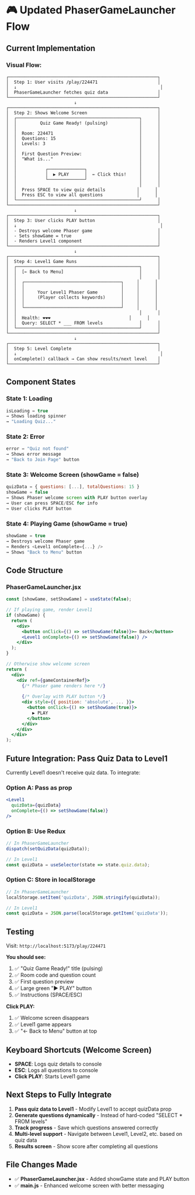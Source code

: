 # 🎮 Updated PhaserGameLauncher Flow

## Current Implementation

### Visual Flow:
```
┌─────────────────────────────────────────────────────────┐
│  Step 1: User visits /play/224471                       │
│  ↓                                                       │
│  PhaserGameLauncher fetches quiz data                   │
└─────────────────────────────────────────────────────────┘
                          ↓
┌─────────────────────────────────────────────────────────┐
│  Step 2: Shows Welcome Screen                           │
│  ┌───────────────────────────────────────────────┐      │
│  │         Quiz Game Ready! (pulsing)            │      │
│  │                                               │      │
│  │  Room: 224471                                 │      │
│  │  Questions: 15                                │      │
│  │  Levels: 3                                    │      │
│  │                                               │      │
│  │  First Question Preview:                      │      │
│  │  "What is..."                                 │      │
│  │                                               │      │
│  │           ┌──────────────┐                    │      │
│  │           │  ▶ PLAY      │  ← Click this!     │      │
│  │           └──────────────┘                    │      │
│  │                                               │      │
│  │  Press SPACE to view quiz details            │      │
│  │  Press ESC to view all questions             │      │
│  └───────────────────────────────────────────────┘      │
└─────────────────────────────────────────────────────────┘
                          ↓
┌─────────────────────────────────────────────────────────┐
│  Step 3: User clicks PLAY button                        │
│  ↓                                                       │
│  - Destroys welcome Phaser game                         │
│  - Sets showGame = true                                 │
│  - Renders Level1 component                             │
└─────────────────────────────────────────────────────────┘
                          ↓
┌─────────────────────────────────────────────────────────┐
│  Step 4: Level1 Game Runs                               │
│  ┌───────────────────────────────────────────────┐      │
│  │  [← Back to Menu]                             │      │
│  │                                               │      │
│  │  ┌─────────────────────────────────────┐     │      │
│  │  │                                     │     │      │
│  │  │     Your Level1 Phaser Game         │     │      │
│  │  │     (Player collects keywords)      │     │      │
│  │  │                                     │     │      │
│  │  └─────────────────────────────────────┘     │      │
│  │                                               │      │
│  │  Health: ❤️❤️❤️                              │      │
│  │  Query: SELECT * ___ FROM levels              │      │
│  └───────────────────────────────────────────────┘      │
└─────────────────────────────────────────────────────────┘
                          ↓
┌─────────────────────────────────────────────────────────┐
│  Step 5: Level Complete                                 │
│  ↓                                                       │
│  onComplete() callback → Can show results/next level    │
└─────────────────────────────────────────────────────────┘
```

## Component States

### State 1: Loading
```jsx
isLoading = true
→ Shows loading spinner
→ "Loading Quiz..."
```

### State 2: Error
```jsx
error = "Quiz not found"
→ Shows error message
→ "Back to Join Page" button
```

### State 3: Welcome Screen (showGame = false)
```jsx
quizData = { questions: [...], totalQuestions: 15 }
showGame = false
→ Shows Phaser welcome screen with PLAY button overlay
→ User can press SPACE/ESC for info
→ User clicks PLAY button
```

### State 4: Playing Game (showGame = true)
```jsx
showGame = true
→ Destroys welcome Phaser game
→ Renders <Level1 onComplete={...} />
→ Shows "Back to Menu" button
```

## Code Structure

### PhaserGameLauncher.jsx
```jsx
const [showGame, setShowGame] = useState(false);

// If playing game, render Level1
if (showGame) {
  return (
    <div>
      <button onClick={() => setShowGame(false)}>← Back</button>
      <Level1 onComplete={() => setShowGame(false)} />
    </div>
  );
}

// Otherwise show welcome screen
return (
  <div>
    <div ref={gameContainerRef}>
      {/* Phaser game renders here */}
      
      {/* Overlay with PLAY button */}
      <div style={{ position: 'absolute', ... }}>
        <button onClick={() => setShowGame(true)}>
          ▶ PLAY
        </button>
      </div>
    </div>
  </div>
);
```

## Future Integration: Pass Quiz Data to Level1

Currently Level1 doesn't receive quiz data. To integrate:

### Option A: Pass as prop
```jsx
<Level1 
  quizData={quizData}
  onComplete={() => setShowGame(false)} 
/>
```

### Option B: Use Redux
```jsx
// In PhaserGameLauncher
dispatch(setQuizData(quizData));

// In Level1
const quizData = useSelector(state => state.quiz.data);
```

### Option C: Store in localStorage
```jsx
// In PhaserGameLauncher
localStorage.setItem('quizData', JSON.stringify(quizData));

// In Level1
const quizData = JSON.parse(localStorage.getItem('quizData'));
```

## Testing

Visit: `http://localhost:5173/play/224471`

**You should see:**
1. ✅ "Quiz Game Ready!" title (pulsing)
2. ✅ Room code and question count
3. ✅ First question preview
4. ✅ Large green "▶ PLAY" button
5. ✅ Instructions (SPACE/ESC)

**Click PLAY:**
1. ✅ Welcome screen disappears
2. ✅ Level1 game appears
3. ✅ "← Back to Menu" button at top

## Keyboard Shortcuts (Welcome Screen)

- **SPACE**: Logs quiz details to console
- **ESC**: Logs all questions to console
- **Click PLAY**: Starts Level1 game

## Next Steps to Fully Integrate

1. **Pass quiz data to Level1** - Modify Level1 to accept quizData prop
2. **Generate questions dynamically** - Instead of hard-coded "SELECT * FROM levels"
3. **Track progress** - Save which questions answered correctly
4. **Multi-level support** - Navigate between Level1, Level2, etc. based on quiz data
5. **Results screen** - Show score after completing all questions

## File Changes Made

- ✅ **PhaserGameLauncher.jsx** - Added showGame state and PLAY button
- ✅ **main.js** - Enhanced welcome screen with better messaging

